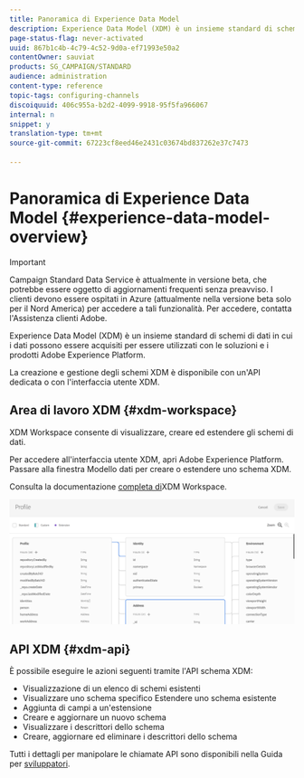 ```yaml
---
title: Panoramica di Experience Data Model
description: Experience Data Model (XDM) è un insieme standard di schemi di dati in cui i dati possono essere acquisiti per essere utilizzati con le soluzioni e i prodotti Adobe Experience Platform.
page-status-flag: never-activated
uuid: 867b1c4b-4c79-4c52-9d0a-ef71993e50a2
contentOwner: sauviat
products: SG_CAMPAIGN/STANDARD
audience: administration
content-type: reference
topic-tags: configuring-channels
discoiquuid: 406c955a-b2d2-4099-9918-95f5fa966067
internal: n
snippet: y
translation-type: tm+mt
source-git-commit: 67223cf8eed46e2431c03674bd837262e37c7473

---
```



# Panoramica di Experience Data Model {#experience-data-model-overview}

>[!IMPORTANT]
>
>Campaign Standard Data Service è attualmente in versione beta, che potrebbe essere oggetto di aggiornamenti frequenti senza preavviso. I clienti devono essere ospitati in Azure (attualmente nella versione beta solo per il Nord America) per accedere a tali funzionalità. Per accedere, contatta l&#39;Assistenza clienti Adobe.

Experience Data Model (XDM) è un insieme standard di schemi di dati in cui i dati possono essere acquisiti per essere utilizzati con le soluzioni e i prodotti Adobe Experience Platform.

La creazione e gestione degli schemi XDM è disponibile con un&#39;API dedicata o con l&#39;interfaccia utente XDM.

## Area di lavoro XDM {#xdm-workspace}

XDM Workspace consente di visualizzare, creare ed estendere gli schemi di dati.

Per accedere all&#39;interfaccia utente XDM, apri Adobe Experience Platform. Passare alla finestra Modello dati per creare o estendere uno schema XDM.

Consulta la documentazione [completa di](https://www.adobe.io/apis/experienceplatform/home/xdm/xdmservices.html#!api-specification/markdown/narrative/technical_overview/schema_registry/xdm_system/xdm_system_in_experience_platform.md)XDM Workspace.

![](assets/aep_xdmworkspace.png)

## API XDM {#xdm-api}

È possibile eseguire le azioni seguenti tramite l&#39;API schema XDM:

* Visualizzazione di un elenco di schemi esistenti
* Visualizzare uno schema specifico Estendere uno schema esistente
* Aggiunta di campi a un&#39;estensione
* Creare e aggiornare un nuovo schema
* Visualizzare i descrittori dello schema
* Creare, aggiornare ed eliminare i descrittori dello schema

Tutti i dettagli per manipolare le chiamate API sono disponibili nella Guida per [sviluppatori](https://www.adobe.io/apis/experienceplatform/home/xdm/xdmservices.html#!api-specification/markdown/narrative/technical_overview/schema_registry/schema_registry_developer_guide.md).
